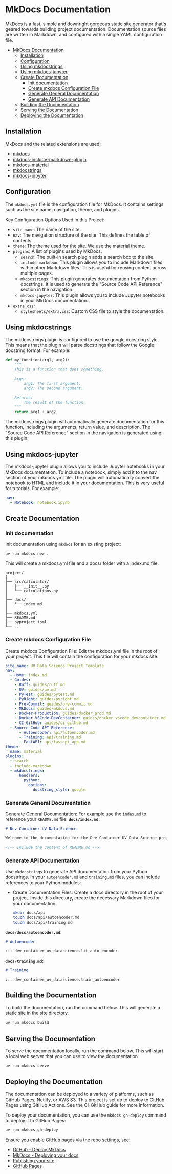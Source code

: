 # MkDocs Documentation

MkDocs is a fast, simple and downright gorgeous static site generator that's geared towards building project documentation. Documentation source files are written in Markdown, and configured with a single YAML configuration file.

- [MkDocs Documentation](#mkdocs-documentation)
  - [Installation](#installation)
  - [Configuration](#configuration)
  - [Using mkdocstrings](#using-mkdocstrings)
  - [Using mkdocs-jupyter](#using-mkdocs-jupyter)
  - [Create Documentation](#create-documentation)
    - [Init documentation](#init-documentation)
    - [Create mkdocs Configuration File](#createmkdocsconfiguration-file)
    - [Generate General Documentation](#generate-general-documentation)
    - [Generate API Documentation](#generate-api-documentation)
  - [Building the Documentation](#building-the-documentation)
  - [Serving the Documentation](#serving-the-documentation)
  - [Deploying the Documentation](#deploying-the-documentation)

## Installation

MkDocs and the related extensions are used:

- [mkdocs](https://www.mkdocs.org/)
- [mkdocs-include-markdown-plugin](https://github.com/mondeja/mkdocs-include-markdown-plugin#documentation)
- [mkdocs-material](https://squidfunk.github.io/mkdocs-material/)
- [mkdocstrings](https://mkdocstrings.github.io/)
- [mkdocs-jupyter](https://github.com/danielfrg/mkdocs-jupyter)

## Configuration

The `mkdocs.yml` file is the configuration file for MkDocs. It contains settings such as the site name, navigation, theme, and plugins.

Key Configuration Options Used in this Project:

- `site_name`: The name of the site.
- `nav`: The navigation structure of the site. This defines the table of contents.
- `theme`: The theme used for the site. We use the material theme.
- `plugins`: A list of plugins used by MkDocs.
  - `search`: The built-in search plugin adds a search box to the site.
  - `include-markdown`: This plugin allows you to include Markdown files within other Markdown files. This is useful for reusing content across multiple pages.
  - `mkdocstrings`: This plugin generates documentation from Python docstrings. It is used to generate the "Source Code API Reference" section in the navigation.
  - `mkdocs-jupyter`: This plugin allows you to include Jupyter notebooks in your MkDocs documentation.
- `extra_css`:
  - `stylesheets/extra.css`: Custom CSS file to style the documentation.

## Using mkdocstrings

The mkdocstrings plugin is configured to use the google docstring style. This means that the plugin will parse docstrings that follow the Google docstring format. For example:

```Python
def my_function(arg1, arg2):
    """
    This is a function that does something.

    Args:
        arg1: The first argument.
        arg2: The second argument.

    Returns:
        The result of the function.
    """
    return arg1 + arg2
```

The mkdocstrings plugin will automatically generate documentation for this function, including the arguments, return value, and description. The "Source Code API Reference" section in the navigation is generated using this plugin.

## Using mkdocs-jupyter

The mkdocs-jupyter plugin allows you to include Jupyter notebooks in your MkDocs documentation. To include a notebook, simply add it to the nav section of your mkdocs.yml file. The plugin will automatically convert the notebook to HTML and include it in your documentation. This is very useful for tutorials. For example:

```yml
nav:
  - Notebook: notebook.ipynb
```

## Create Documentation

### Init documentation

Init documentation using `mkdocs` for an existing project:

```bash
uv run mkdocs new .
```

This will create a mkdocs.yml file and a docs/ folder with a index.md file.

```Text
project/
│
├── src/calculator/
│   ├── __init__.py
│   └── calculations.py
│
├── docs/
│   └── index.md
│
├── mkdocs.yml
├── README.md
├── pyproject.toml
└── ...
```

### Create mkdocs Configuration File

Create mkdocs Configuration File: Edit the mkdocs.yml file in the root of your project. This file will contain the configuration for your mkdocs site.

```yml
site_name: UV Data Science Project Template
nav:
  - Home: index.md
  - Guides:
    - Ruff: guides/ruff.md
    - UV: guides/uv.md
    - PyTest: guides/pytest.md
    - PyRight: guides/pyright.md
    - Pre-Commit: guides/pre-commit.md
    - MkDocs: guides/mkdocs.md
    - Docker-Production: guides/docker_prod.md
    - Docker-VSCode-DevContainer: guides/docker_vscode_devcontainer.md
    - CI-GitHub: guides/ci_github.md
  - Source Code API Reference:
      - Autoencoder: api/autoencoder.md
      - Training: api/training.md
      - FastAPI: api/fastapi_app.md
theme:
  name: material
plugins:
  - search
  - include-markdown
  - mkdocstrings:
      handlers:
        python:
          options:
            docstring_style: google
```

### Generate General Documentation

Generate General Documentation: For example use the `index.md` to reference your `README.md` file.
**`docs/index.md`:**

```Markdown
# Dev Container UV Data Science

Welcome to the documentation for the Dev Container UV Data Science project.

<!-- Include the content of README.md -->
```

### Generate API Documentation

Use `mkdocstrings` to generate API documentation from your Python docstrings. In your `autoencoder.md` and `training.md` files, you can include references to your Python modules:

- Create Documentation Files: Create a docs directory in the root of your project. Inside this directory, create the necessary Markdown files for your documentation.

    ```bash
    mkdir docs/api
    touch docs/api/autoencoder.md
    touch docs/api/training.md
    ```

**`docs/docs/autoencoder.md`:**

```Markdown
# Autoencoder

::: dev_container_uv_datascience.lit_auto_encoder
```

**`docs/training.md`:**

```Markdown
# Training

::: dev_container_uv_datascience.train_autoencoder
```

## Building the Documentation

To build the documentation, run the command below. This will generate a static site in the site directory.

```bash
uv run mkdocs build
```

## Serving the Documentation

To serve the documentation locally, run the command below. This will start a local web server that you can use to view the documentation.

```bash
uv run mkdocs serve
```

## Deploying the Documentation

The documentation can be deployed to a variety of platforms, such as GitHub Pages, Netlify, or AWS S3. This project is set up to deploy to GitHub Pages using GitHub Actions. See the CI-GitHub guide for more information.

To deploy your documentation, you can use the `mkdocs gh-deploy` command to deploy it to GitHub Pages:

```bash
uv run mkdocs gh-deploy
```

Ensure you enable GitHub pages via the repo settings, see:

- [GitHub - Deploy MkDocs](https://github.com/marketplace/actions/deploy-mkdocs)
- [MkDocs - Deploying your docs](https://www.mkdocs.org/user-guide/deploying-your-docs/#read-the-docs)
- [Publishing your site](https://squidfunk.github.io/mkdocs-material/publishing-your-site/?h=deploy#with-github-actions)
- [GitHub Pages](https://pages.github.com/)
